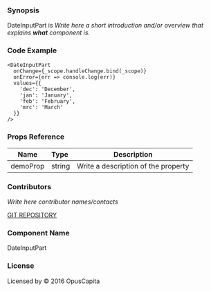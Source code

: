 ### Synopsis

DateInputPart is 
*Write here a short introduction and/or overview that explains **what** component is.*

### Code Example

```
<DateInputPart
  onChange={_scope.handleChange.bind(_scope)}
  onError={err => console.log(err)}
  values={{
    'dec': 'December',
    'jan': 'January',
    'feb': 'February',
    'mrc': 'March'
  }}
/>
```

### Props Reference

| Name                          | Type                  | Description                                                |
| ------------------------------|:----------------------| -----------------------------------------------------------|
| demoProp | string | Write a description of the property |

### Contributors
*Write here contributor names/contacts*

[GIT REPOSITORY](http://buildserver.jcatalog.com/gitweb/?p=js-react-application-generator.git)

### Component Name

DateInputPart

### License

Licensed by © 2016 OpusCapita

